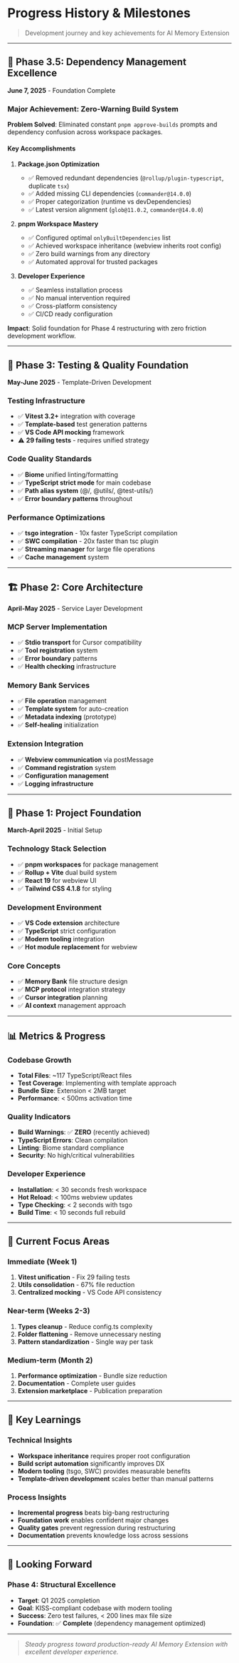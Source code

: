 # Progress History & Milestones

> Development journey and key achievements for AI Memory Extension

---

## 🎉 **Phase 3.5: Dependency Management Excellence**

**June 7, 2025** - Foundation Complete

### **Major Achievement: Zero-Warning Build System**

**Problem Solved**: Eliminated constant `pnpm approve-builds` prompts and dependency confusion across workspace packages.

#### **Key Accomplishments**

1. **Package.json Optimization**
   - ✅ Removed redundant dependencies (`@rollup/plugin-typescript`, duplicate `tsx`)
   - ✅ Added missing CLI dependencies (`commander@14.0.0`)
   - ✅ Proper categorization (runtime vs devDependencies)
   - ✅ Latest version alignment (`glob@11.0.2`, `commander@14.0.0`)

2. **pnpm Workspace Mastery**
   - ✅ Configured optimal `onlyBuiltDependencies` list
   - ✅ Achieved workspace inheritance (webview inherits root config)
   - ✅ Zero build warnings from any directory
   - ✅ Automated approval for trusted packages

3. **Developer Experience**
   - ✅ Seamless installation process
   - ✅ No manual intervention required
   - ✅ Cross-platform consistency
   - ✅ CI/CD ready configuration

**Impact**: Solid foundation for Phase 4 restructuring with zero friction development workflow.

---

## 🧪 **Phase 3: Testing & Quality Foundation**

**May-June 2025** - Template-Driven Development

### **Testing Infrastructure**

- ✅ **Vitest 3.2+** integration with coverage
- ✅ **Template-based** test generation patterns
- ✅ **VS Code API mocking** framework
- ⚠️ **29 failing tests** - requires unified strategy

### **Code Quality Standards**

- ✅ **Biome** unified linting/formatting
- ✅ **TypeScript strict mode** for main codebase
- ✅ **Path alias system** (@/, @utils/, @test-utils/)
- ✅ **Error boundary patterns** throughout

### **Performance Optimizations**

- ✅ **tsgo integration** - 10x faster TypeScript compilation
- ✅ **SWC compilation** - 20x faster than tsc plugin
- ✅ **Streaming manager** for large file operations
- ✅ **Cache management** system

---

## 🏗️ **Phase 2: Core Architecture**

**April-May 2025** - Service Layer Development

### **MCP Server Implementation**

- ✅ **Stdio transport** for Cursor compatibility
- ✅ **Tool registration** system
- ✅ **Error boundary** patterns
- ✅ **Health checking** infrastructure

### **Memory Bank Services**

- ✅ **File operation** management
- ✅ **Template system** for auto-creation
- ✅ **Metadata indexing** (prototype)
- ✅ **Self-healing** initialization

### **Extension Integration**

- ✅ **Webview communication** via postMessage
- ✅ **Command registration** system
- ✅ **Configuration management**
- ✅ **Logging infrastructure**

---

## 🌱 **Phase 1: Project Foundation**

**March-April 2025** - Initial Setup

### **Technology Stack Selection**

- ✅ **pnpm workspaces** for package management
- ✅ **Rollup + Vite** dual build system
- ✅ **React 19** for webview UI
- ✅ **Tailwind CSS 4.1.8** for styling

### **Development Environment**

- ✅ **VS Code extension** architecture
- ✅ **TypeScript** strict configuration
- ✅ **Modern tooling** integration
- ✅ **Hot module replacement** for webview

### **Core Concepts**

- ✅ **Memory Bank** file structure design
- ✅ **MCP protocol** integration strategy
- ✅ **Cursor integration** planning
- ✅ **AI context** management approach

---

## 📊 **Metrics & Progress**

### **Codebase Growth**

- **Total Files**: ~117 TypeScript/React files
- **Test Coverage**: Implementing with template approach
- **Bundle Size**: Extension < 2MB target
- **Performance**: < 500ms activation time

### **Quality Indicators**

- **Build Warnings**: ✅ **ZERO** (recently achieved)
- **TypeScript Errors**: Clean compilation
- **Linting**: Biome standard compliance
- **Security**: No high/critical vulnerabilities

### **Developer Experience**

- **Installation**: < 30 seconds fresh workspace
- **Hot Reload**: < 100ms webview updates
- **Type Checking**: < 2 seconds with tsgo
- **Build Time**: < 10 seconds full rebuild

---

## 🔄 **Current Focus Areas**

### **Immediate (Week 1)**

1. **Vitest unification** - Fix 29 failing tests
2. **Utils consolidation** - 67% file reduction
3. **Centralized mocking** - VS Code API consistency

### **Near-term (Weeks 2-3)**

1. **Types cleanup** - Reduce config.ts complexity
2. **Folder flattening** - Remove unnecessary nesting
3. **Pattern standardization** - Single way per task

### **Medium-term (Month 2)**

1. **Performance optimization** - Bundle size reduction
2. **Documentation** - Complete user guides
3. **Extension marketplace** - Publication preparation

---

## 🎯 **Key Learnings**

### **Technical Insights**

- **Workspace inheritance** requires proper root configuration
- **Build script automation** significantly improves DX
- **Modern tooling** (tsgo, SWC) provides measurable benefits
- **Template-driven development** scales better than manual patterns

### **Process Insights**

- **Incremental progress** beats big-bang restructuring
- **Foundation work** enables confident major changes
- **Quality gates** prevent regression during restructuring
- **Documentation** prevents knowledge loss across sessions

---

## 🚀 **Looking Forward**

### **Phase 4: Structural Excellence**

- **Target**: Q1 2025 completion
- **Goal**: KISS-compliant codebase with modern tooling
- **Success**: Zero test failures, < 200 lines max file size
- **Foundation**: ✅ **Complete** (dependency management optimized)

---

> *Steady progress toward production-ready AI Memory Extension with excellent developer experience.*
